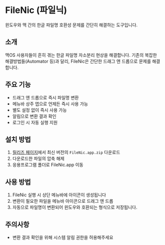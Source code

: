 # FileNic (파일닉)
윈도우와 맥 간의 한글 파일명 호환성 문제를 간단히 해결하는 도구입니다.

## 소개
맥OS 사용자들이 흔히 겪는 한글 파일명 자소분리 현상을 해결합니다. 기존의 복잡한 해결방법들(Automator 등)과 달리, FileNic은 간단한 드래그 앤 드롭으로 문제를 해결합니다.

## 주요 기능
- 드래그 앤 드롭으로 즉시 파일명 변환
- 메뉴바 상주 앱으로 언제든 즉시 사용 가능
- 별도 설정 없이 즉시 사용 가능
- 알림으로 변환 결과 확인
- 로그인 시 자동 실행 지원

## 설치 방법
1. [릴리즈 페이지](https://github.com/0126kjw/FileNic/releases/latest)에서 최신 버전의 `FileNic.app.zip` 다운로드
2. 다운로드한 파일의 압축 해제
3. 응용프로그램 폴더로 FileNic.app 이동

## 사용 방법
1. FileNic 실행 시 상단 메뉴바에 아이콘이 생성됩니다
2. 변환이 필요한 파일을 메뉴바 아이콘으로 드래그 앤 드롭
3. 자동으로 파일명이 변환되어 윈도우와 호환되는 형식으로 저장됩니다.

## 주의사항
- 변환 결과 확인을 위해 시스템 알림 권한을 허용해주세요
